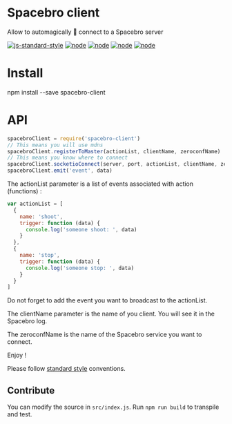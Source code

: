 # Spacebro client
Allow to automagically 🌟 connect to a Spacebro server

[![js-standard-style](https://img.shields.io/badge/code%20style-standard-brightgreen.svg)](http://standardjs.com/) [![node](https://img.shields.io/badge/node-0.10.x-brightgreen.svg)](https://nodejs.org/en/) [![node](https://img.shields.io/badge/node-0.12.x-brightgreen.svg)](https://nodejs.org/en/) [![node](https://img.shields.io/badge/node-4.0.x-brightgreen.svg)](https://nodejs.org/en/) [![node](https://img.shields.io/badge/node-5.3.x-brightgreen.svg)](https://nodejs.org/en/)

# Install

npm install --save spacebro-client

# API

```js
spacebroClient = require('spacebro-client')
// This means you will use mdns
spacebroClient.registerToMaster(actionList, clientName, zeroconfName)
// This means you know where to connect
spacebroClient.socketioConnect(server, port, actionList, clientName, zeroconfName)
spacebroClient.emit('event', data)
```

The actionList parameter is a list of events associated with action (functions) :

```js
var actionList = [
  {
    name: 'shoot',
    trigger: function (data) {
      console.log('someone shoot: ', data)
    }
  },
  {
    name: 'stop',
    trigger: function (data) {
      console.log('someone stop: ', data)
    }
  }
]
```

Do not forget to add the event you want to broadcast to the actionList. 

The clientName parameter is the name of you client. You will see it in the Spacebro log.

The zeroconfName is the name of the Spacebro service you want to connect.

Enjoy !

Please follow [standard style](https://github.com/feross/standard) conventions.

## Contribute

You can modify the source in `src/index.js`. Run `npm run build` to transpile and test.
